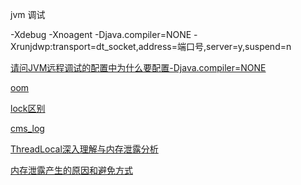 
jvm 调试

-Xdebug -Xnoagent -Djava.compiler=NONE -Xrunjdwp:transport=dt_socket,address=端口号,server=y,suspend=n

[请问JVM远程调试的配置中为什么要配置-Djava.compiler=NONE](http://www.iteye.com/problems/89141)

[oom](jvm/oom.md)

[lock区别](jvm/lock.md)

[cms_log](jvm/cms_log.md)

[ThreadLocal深入理解与内存泄露分析](jvm/oom_threadlocal.md)

[内存泄露产生的原因和避免方式](jvm/oom_over.md)








